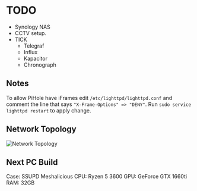 # TODO

- Synology NAS 
- CCTV setup.
- TICK
    - Telegraf
    - Influx
    - Kapacitor
    - Chronograph

## Notes

To allow PiHole have iFrames edit `/etc/lighttpd/lighttpd.conf` and comment the line that says `"X-Frame-Options" => "DENY"`.
Run `sudo service lighttpd restart` to apply change.

## Network Topology

![Network Topology](https://i.dbyte.xyz/firefox_Rpz0o5ONP.png)

## Next PC Build

Case: SSUPD Meshalicious
CPU: Ryzen 5 3600
GPU: GeForce GTX 1660ti
RAM: 32GB

